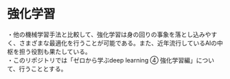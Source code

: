 # 強化学習
・他の機械学習手法と比較して、強化学習は身の回りの事象を落とし込みやすく、さまざまな最適化を行うことが可能である。また、近年流行しているAIの中枢を担う役割も果たしている。  
・このリポジトリでは「ゼロから学ぶdeep learning ④ 強化学習編」について、行うこととする。
